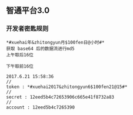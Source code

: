 ## 智通平台3.0

### 开发者密匙规则

```
*#xuehai年&zhitongyun月$100fen日@小时#*
获取 base64 后的数据流进行md5
上午取后16位

下午取前16位

```


```
2017.6.21 15:58:36
//
token : *#xuehai2017&zhitongyun6$100fen21@15#*
//
secret : 12eed5b4c72653906c665e41f8732a83
//
account : 12eed5b4c7265390
```









